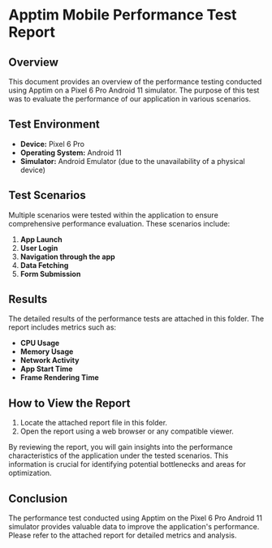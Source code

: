 # Apptim Mobile Performance Test Report

## Overview

This document provides an overview of the performance testing conducted using Apptim on a Pixel 6 Pro Android 11 simulator. The purpose of this test was to evaluate the performance of our application in various scenarios.

## Test Environment

- **Device:** Pixel 6 Pro
- **Operating System:** Android 11
- **Simulator:** Android Emulator (due to the unavailability of a physical device)

## Test Scenarios

Multiple scenarios were tested within the application to ensure comprehensive performance evaluation. These scenarios include:

1. **App Launch**
2. **User Login**
3. **Navigation through the app**
4. **Data Fetching**
5. **Form Submission**

## Results

The detailed results of the performance tests are attached in this folder. The report includes metrics such as:

- **CPU Usage**
- **Memory Usage**
- **Network Activity**
- **App Start Time**
- **Frame Rendering Time**

## How to View the Report

1. Locate the attached report file in this folder.
2. Open the report using a web browser or any compatible viewer.

By reviewing the report, you will gain insights into the performance characteristics of the application under the tested scenarios. This information is crucial for identifying potential bottlenecks and areas for optimization.

## Conclusion

The performance test conducted using Apptim on the Pixel 6 Pro Android 11 simulator provides valuable data to improve the application's performance. Please refer to the attached report for detailed metrics and analysis.
